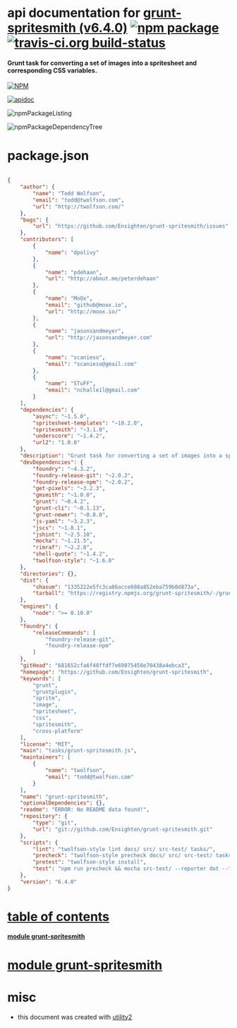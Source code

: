 # api documentation for  [grunt-spritesmith (v6.4.0)](https://github.com/Ensighten/grunt-spritesmith)  [![npm package](https://img.shields.io/npm/v/npmdoc-grunt-spritesmith.svg?style=flat-square)](https://www.npmjs.org/package/npmdoc-grunt-spritesmith) [![travis-ci.org build-status](https://api.travis-ci.org/npmdoc/node-npmdoc-grunt-spritesmith.svg)](https://travis-ci.org/npmdoc/node-npmdoc-grunt-spritesmith)
#### Grunt task for converting a set of images into a spritesheet and corresponding CSS variables.

[![NPM](https://nodei.co/npm/grunt-spritesmith.png?downloads=true)](https://www.npmjs.com/package/grunt-spritesmith)

[![apidoc](https://npmdoc.github.io/node-npmdoc-grunt-spritesmith/build/screenCapture.buildNpmdoc.browser._2Fhome_2Ftravis_2Fbuild_2Fnpmdoc_2Fnode-npmdoc-grunt-spritesmith_2Ftmp_2Fbuild_2Fapidoc.html.png)](https://npmdoc.github.io/node-npmdoc-grunt-spritesmith/build..beta..travis-ci.org/apidoc.html)

![npmPackageListing](https://npmdoc.github.io/node-npmdoc-grunt-spritesmith/build/screenCapture.npmPackageListing.svg)

![npmPackageDependencyTree](https://npmdoc.github.io/node-npmdoc-grunt-spritesmith/build/screenCapture.npmPackageDependencyTree.svg)



# package.json

```json

{
    "author": {
        "name": "Todd Wolfson",
        "email": "todd@twolfson.com",
        "url": "http://twolfson.com/"
    },
    "bugs": {
        "url": "https://github.com/Ensighten/grunt-spritesmith/issues"
    },
    "contributors": [
        {
            "name": "dpolivy"
        },
        {
            "name": "pdehaan",
            "url": "http://about.me/peterdehaan"
        },
        {
            "name": "MoOx",
            "email": "github@moox.io",
            "url": "http://moox.io/"
        },
        {
            "name": "jasonsandmeyer",
            "url": "http://jasonsandmeyer.com"
        },
        {
            "name": "scanieso",
            "email": "scanieso@gmail.com"
        },
        {
            "name": "STuFF",
            "email": "nchalleil@gmail.com"
        }
    ],
    "dependencies": {
        "async": "~1.5.0",
        "spritesheet-templates": "~10.2.0",
        "spritesmith": "~3.1.0",
        "underscore": "~1.4.2",
        "url2": "1.0.0"
    },
    "description": "Grunt task for converting a set of images into a spritesheet and corresponding CSS variables.",
    "devDependencies": {
        "foundry": "~4.3.2",
        "foundry-release-git": "~2.0.2",
        "foundry-release-npm": "~2.0.2",
        "get-pixels": "~3.2.3",
        "gmsmith": "~1.0.0",
        "grunt": "~0.4.2",
        "grunt-cli": "~0.1.13",
        "grunt-newer": "~0.8.0",
        "js-yaml": "~3.2.3",
        "jscs": "~1.8.1",
        "jshint": "~2.5.10",
        "mocha": "~1.21.5",
        "rimraf": "~2.2.8",
        "shell-quote": "~1.4.2",
        "twolfson-style": "~1.6.0"
    },
    "directories": {},
    "dist": {
        "shasum": "1335222e5fc3ca86acce608a852eba759b0d873a",
        "tarball": "https://registry.npmjs.org/grunt-spritesmith/-/grunt-spritesmith-6.4.0.tgz"
    },
    "engines": {
        "node": ">= 0.10.0"
    },
    "foundry": {
        "releaseCommands": [
            "foundry-release-git",
            "foundry-release-npm"
        ]
    },
    "gitHead": "681652cfa6f48ffdf7e69875458e70438a4ebca3",
    "homepage": "https://github.com/Ensighten/grunt-spritesmith",
    "keywords": [
        "grunt",
        "gruntplugin",
        "sprite",
        "image",
        "spritesheet",
        "css",
        "spritesmith",
        "cross-platform"
    ],
    "license": "MIT",
    "main": "tasks/grunt-spritesmith.js",
    "maintainers": [
        {
            "name": "twolfson",
            "email": "todd@twolfson.com"
        }
    ],
    "name": "grunt-spritesmith",
    "optionalDependencies": {},
    "readme": "ERROR: No README data found!",
    "repository": {
        "type": "git",
        "url": "git://github.com/Ensighten/grunt-spritesmith.git"
    },
    "scripts": {
        "lint": "twolfson-style lint docs/ src/ src-test/ tasks/",
        "precheck": "twolfson-style precheck docs/ src/ src-test/ tasks/",
        "pretest": "twolfson-style install",
        "test": "npm run precheck && mocha src-test/ --reporter dot --timeout 5000 && npm run lint"
    },
    "version": "6.4.0"
}
```



# <a name="apidoc.tableOfContents"></a>[table of contents](#apidoc.tableOfContents)

#### [module grunt-spritesmith](#apidoc.module.grunt-spritesmith)



# <a name="apidoc.module.grunt-spritesmith"></a>[module grunt-spritesmith](#apidoc.module.grunt-spritesmith)



# misc
- this document was created with [utility2](https://github.com/kaizhu256/node-utility2)
